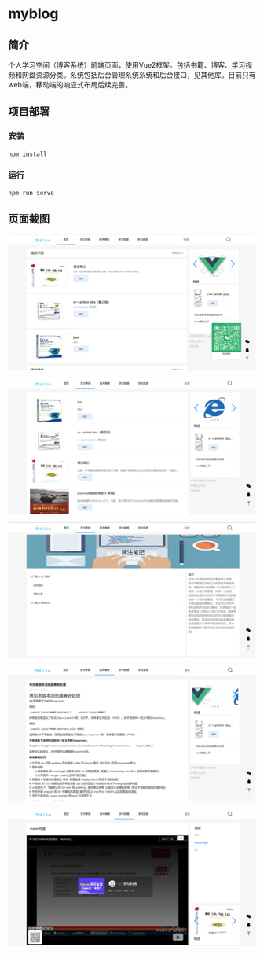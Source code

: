 # myblog

## 简介

​	个人学习空间（博客系统）前端页面，使用Vue2框架。包括书籍、博客、学习视频和网盘资源分类。系统包括后台管理系统系统和后台接口，见其他库。目前只有web端，移动端的响应式布局后续完善。

## 项目部署

### 安装

```
npm install
```

### 运行

```
npm run serve
```

## 页面截图

![1675345687819](./imageForReadme/1675345687819.png)

![1675345762855](./imageForReadme/1675345762855.png)

![1675345801382](./imageForReadme/1675345801382.png)

![1675346019179](./imageForReadme/1675346019179.png)

![1675346061397](./imageForReadme/1675346061397.png)
